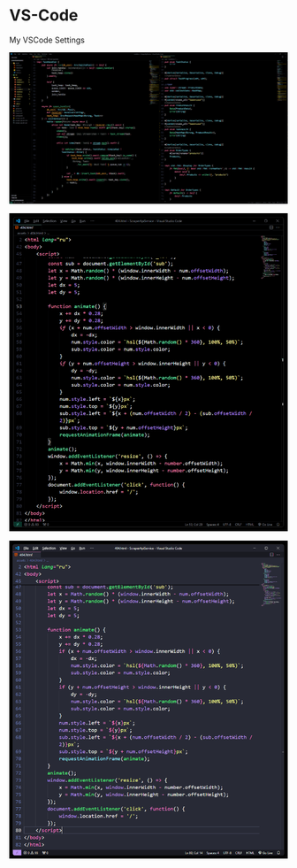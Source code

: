 # VS-Code
My VSCode Settings

![Скриншот](https://github.com/Nikita55612/VS-Code/blob/main/view/Screenshot_1.png)  


![Скриншот](https://github.com/Nikita55612/VS-Code/blob/main/view/Screenshot_2.png)  


![Скриншот](https://github.com/Nikita55612/VS-Code/blob/main/view/Screenshot.png)  



